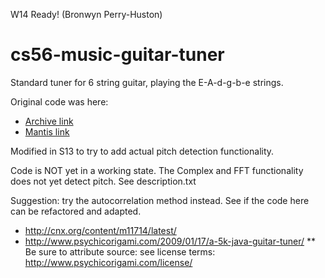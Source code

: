 W14 Ready! (Bronwyn Perry-Huston)
# cs56-music-guitar-tuner

Standard tuner for 6 string guitar, playing the E-A-d-g-b-e strings. 

Original code was here:

* [Archive link](https://foo.cs.ucsb.edu/cs56/issues/0000763/)
* [Mantis link](https://foo.cs.ucsb.edu/56mantis/view.php?id=763)

Modified in S13 to try to add actual pitch detection functionality.

Code is NOT yet in a working state.   The Complex and FFT functionality does not yet detect pitch.  See description.txt

Suggestion: try the autocorrelation method instead.   See if the code here can be refactored and adapted.

* http://cnx.org/content/m11714/latest/
* http://www.psychicorigami.com/2009/01/17/a-5k-java-guitar-tuner/
** Be sure to attribute source: see license terms: http://www.psychicorigami.com/license/

